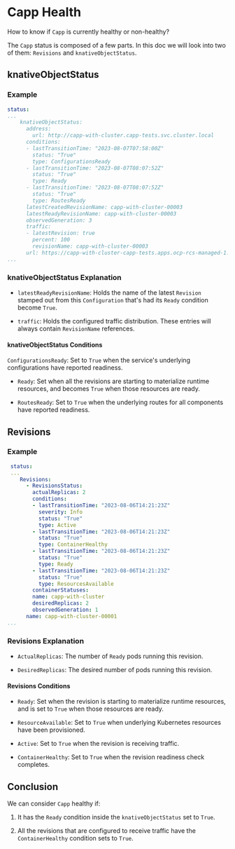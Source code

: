 # Capp Health

How to know if `Capp` is currently healthy or non-healthy?

The `Capp` status is composed of a few parts. In this doc we will look into two of them: `Revisions` and `knativeObjectStatus`.

## knativeObjectStatus

### Example

```yaml
status:
...
    knativeObjectStatus:
      address:
        url: http://capp-with-cluster.capp-tests.svc.cluster.local
      conditions:
      - lastTransitionTime: "2023-08-07T07:58:00Z"
        status: "True"
        type: ConfigurationsReady
      - lastTransitionTime: "2023-08-07T08:07:52Z"
        status: "True"
        type: Ready
      - lastTransitionTime: "2023-08-07T08:07:52Z"
        status: "True"
        type: RoutesReady
      latestCreatedRevisionName: capp-with-cluster-00003
      latestReadyRevisionName: capp-with-cluster-00003
      observedGeneration: 3
      traffic:
      - latestRevision: true
        percent: 100
        revisionName: capp-with-cluster-00003
      url: https://capp-with-cluster-capp-tests.apps.ocp-rcs-managed-1.os-pub.com
...
```

### knativeObjectStatus Explanation

- `latestReadyRevisionName`: Holds the name of the latest `Revision` stamped out from this `Configuration` that's had its `Ready` condition become `True`.

- `traffic`: Holds the configured traffic distribution. These entries will always contain `RevisionName` references.

#### knativeObjectStatus Conditions

`ConfigurationsReady`: Set to `True` when the service's underlying configurations have reported readiness.

- `Ready`: Set when all the revisions are starting to materialize runtime resources, and becomes `True` when those resources are ready.

- `RoutesReady`: Set to `True` when the underlying routes for all components have reported readiness.

## Revisions

### Example

```yaml
 status:
 ...
    Revisions:
      - RevisionsStatus:
        actualReplicas: 2
        conditions:
        - lastTransitionTime: "2023-08-06T14:21:23Z"
          severity: Info
          status: "True"
          type: Active
        - lastTransitionTime: "2023-08-06T14:21:23Z"
          status: "True"
          type: ContainerHealthy
        - lastTransitionTime: "2023-08-06T14:21:23Z"
          status: "True"
          type: Ready
        - lastTransitionTime: "2023-08-06T14:21:23Z"
          status: "True"
          type: ResourcesAvailable
        containerStatuses:
        name: capp-with-cluster
        desiredReplicas: 2
        observedGeneration: 1
      name: capp-with-cluster-00001
...
```

### Revisions Explanation

- `ActualReplicas`: The number of `Ready` pods running this revision.

- `DesiredReplicas`: The desired number of pods running this revision.

#### Revisions Conditions

- `Ready`: Set when the revision is starting to materialize runtime resources, and is set to `True` when those resources are ready.

- `ResourceAvailable`: Set to `True` when underlying Kubernetes resources have been provisioned.

- `Active`: Set to `True` when the revision is receiving traffic.

- `ContainerHealthy`: Set to `True` when the revision readiness check completes.

## Conclusion

We can consider `Capp` healthy if:

1. It has the `Ready` condition inside the `knativeObjectStatus` set to `True`.

2. All the revisions that are configured to receive traffic have the  `ContainerHealthy` condition sets to `True`.
